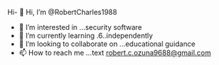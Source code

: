Hi- 👋 Hi, I’m @RobertCharles1988
- 👀 I’m interested in ...security software 
- 🌱 I’m currently learning .6..independently
- 💞️ I’m looking to collaborate on ...educational guidance
- 📫 How to reach me ...text robert.c.ozuna9688@gmail.com

<!---
RobertCharles1988/RobertCharles1988 is a ✨ special ✨ repository because its `README.md` (this file) appears on your GitHub profile.
You can click the Preview link to take a look at your changes.
--->
